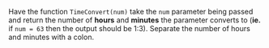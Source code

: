 Have the function ```TimeConvert(num)``` take the ```num``` parameter being passed and return the number of **hours** and **minutes** the parameter converts to (**ie.** if ```num = 63``` then the output should be 1:3). Separate the number of hours and minutes with a colon.
